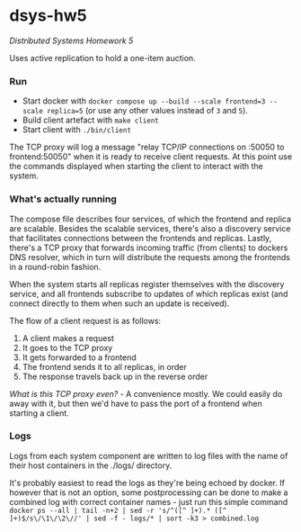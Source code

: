 # dsys-hw5

*Distributed Systems Homework 5*

Uses active replication to hold a one-item auction.

### Run

* Start docker with `docker compose up --build --scale frontend=3 --scale replica=5` (or use any other values instead of `3` and `5`).
* Build client artefact with `make client`
* Start client with `./bin/client`

The TCP proxy will log a message "relay TCP/IP connections on :50050 to frontend:50050" when it is ready to receive client requests. At this point use the commands displayed when starting the client to interact with the system.

### What's actually running

The compose file describes four services, of which the frontend and replica are scalable. Besides the scalable services, there's also a discovery service that facilitates connections between the frontends and replicas. Lastly, there's a TCP proxy that forwards incoming traffic (from clients) to dockers DNS resolver, which in turn will distribute the requests among the frontends in a round-robin fashion.

When the system starts all replicas register themselves with the discovery service, and all frontends subscribe to updates of which replicas exist (and connect directly to them when such an update is received).

The flow of a client request is as follows:
1. A client makes a request
2. It goes to the TCP proxy
3. It gets forwarded to a frontend
4. The frontend sends it to all replicas, in order
5. The response travels back up in the reverse order 

*What is this TCP proxy even?* - A convenience mostly. We could easily do away with it, but then we'd have to pass the port of a frontend when starting a client.

### Logs

Logs from each system component are written to log files with the name of their host containers in the ./logs/ directory.

It's probably easiest to read the logs as they're being echoed by docker. If however that is not an option, some postprocessing can be done to make a combined log with correct container names - just run this simple command `docker ps --all | tail -n+2 | sed -r 's/^([^ ]+).* ([^ ]+)$/s\/\1\/\2\//' | sed -f - logs/* | sort -k3 > combined.log`
